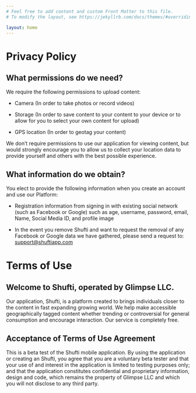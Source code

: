 ```yaml
---
# Feel free to add content and custom Front Matter to this file.
# To modify the layout, see https://jekyllrb.com/docs/themes/#overriding-theme-defaults

layout: home
---
```

# Privacy Policy

## What permissions do we need?
We require the following permissions to upload content:

- Camera (In order to take photos or record videos)

- Storage (In order to save content to your content to your device or to allow for you to select your own content for upload)

- GPS location (In order to geotag your content)

We don’t require permissions to use our application for viewing content, but would strongly encourage you to allow us to collect your location data to provide yourself and others with the best possible experience.

## What information do we obtain?
You elect to provide the following information when you create an account and use our Platform:

- Registration information from signing in with existing social network (such as Facebook or Google) such as age, username, password, email, Name, Social Media ID, and profile image

- In the event you remove Shufti and want to request the removal of any Facebook or Google data we have gathered, please send a request to: support@shuftiapp.com


# Terms of Use 

## Welcome to Shufti, operated by Glimpse LLC. 

Our application, Shufti, is a platform created to brings individuals closer to the content in fast expanding growing world. We help make accessible geographically tagged content whether trending or controversial for general consumption and encourage interaction. Our service is completely free.



## Acceptance of Terms of Use Agreement
This is a beta test of the Shufti mobile application. By using the application or creating an Shufti, you agree that you are a voluntary beta tester and that your use of and interest in the application is limited to testing purposes only; and that the application constitutes confidential and proprietary information, design and code, which remains the property of Glimpse LLC and which you will not disclose to any third party.




